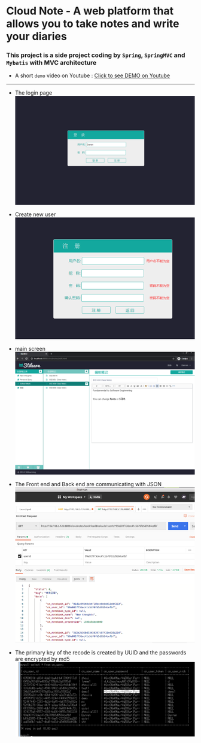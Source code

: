 Cloud Note - A web platform that allows you to take notes and write your diaries
===

### This project is a side project coding by `Spring`, `SpringMVC` and `Mybatis` with MVC architecture
* A short `demo` video on Youtube : [Click to see DEMO on Youtube](https://youtu.be/WePgxsBPBNY)  

****
* The login page
![](https://github.com/lywme/cloud_notes/raw/master/src/main/webapp/images/login.png)  

* Create new user
![](https://github.com/lywme/cloud_notes/raw/master/src/main/webapp/images/newuser.png)  

* main screen
![](https://github.com/lywme/cloud_notes/raw/master/src/main/webapp/images/home.png)  

* The Front end and Back end are communicating with JSON
![](https://github.com/lywme/cloud_notes/raw/master/src/main/webapp/images/json.png)  

* The primary key of the recode is created by UUID and the passwords are encrypted by md5
![](https://github.com/lywme/cloud_notes/raw/master/src/main/webapp/images/md5.png)  
